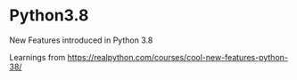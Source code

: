 # Python3.8
New Features introduced in Python 3.8

Learnings from https://realpython.com/courses/cool-new-features-python-38/
